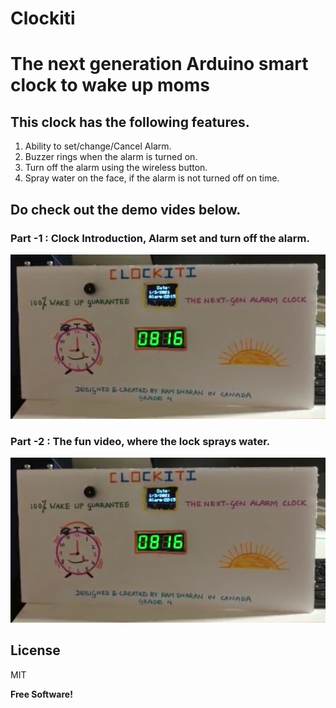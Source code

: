 # Clockiti
# The next generation Arduino smart clock to wake up moms

## This clock has the following features. 
1. Ability to set/change/Cancel Alarm.
2. Buzzer rings when the alarm is turned on.
3. Turn off the alarm using the wireless button. 
4. Spray water on the face, if the alarm is not turned off on time.

## Do check out the demo vides below. 
### Part -1 : Clock Introduction, Alarm set and turn off the alarm.
[![Demo Video - Part -1](https://github.com/ramsharan072011/clockiti/blob/main/picsAndVideos/ClockitiFront.png)](https://www.youtube.com/watch?v=QBNmT_KDQMU)
### Part -2 : The fun video, where the lock sprays water.
[![Demo Video - Part -2](https://github.com/ramsharan072011/clockiti/blob/main/picsAndVideos/ClockitiFront.png)](https://www.youtube.com/watch?v=XHDYIi8Yc5k)

## License

MIT

**Free Software!**

